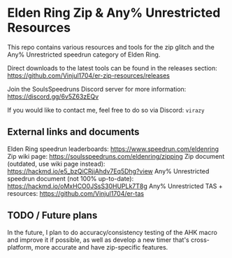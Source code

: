 # Elden Ring Zip & Any% Unrestricted Resources

This repo contains various resources and tools for the zip glitch and the Any% Unrestricted speedrun category of Elden Ring.

Direct downloads to the latest tools can be found in the releases section: https://github.com/Vinjul1704/er-zip-resources/releases

Join the SoulsSpeedruns Discord server for more information: https://discord.gg/6v5Z63zEQv

If you would like to contact me, feel free to do so via Discord: `virazy`

## External links and documents

Elden Ring speedrun leaderboards: https://www.speedrun.com/eldenring
Zip wiki page: https://soulsspeedruns.com/eldenring/zipping
Zip document (outdated, use wiki page instead): https://hackmd.io/e5_bzQiCRjiAhdv7Eq5Dhg?view
Any% Unrestricted speedrun document (not 100% up-to-date): https://hackmd.io/oMxHCO0JSsS30HUPLk7T8g
Any% Unrestricted TAS + resources: https://github.com/Vinjul1704/er-tas

## TODO / Future plans

In the future, I plan to do accuracy/consistency testing of the AHK macro and improve it if possible, as well as develop a new timer that's cross-platform, more accurate and have zip-specific features.